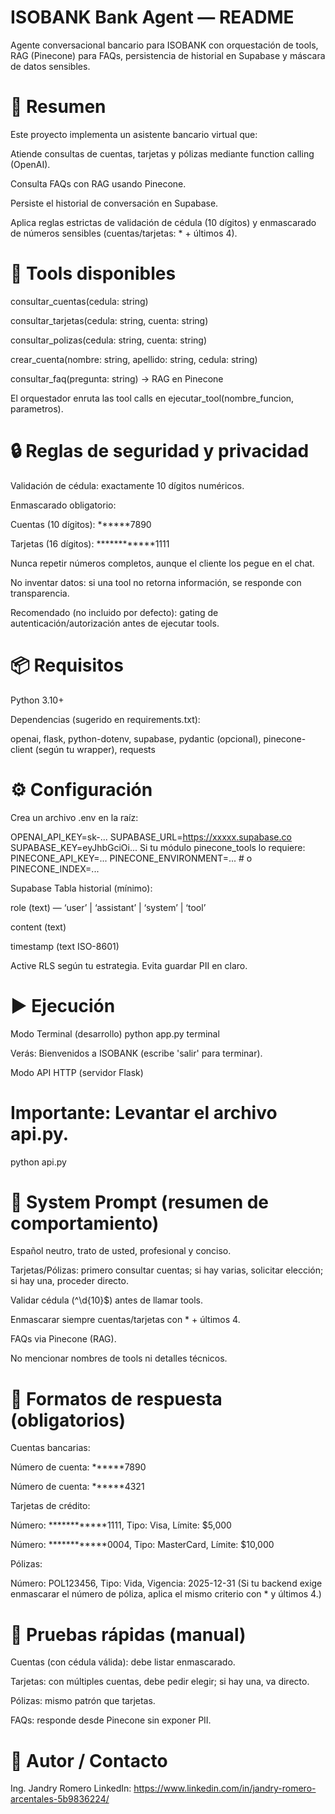 # ISOBANK Bank Agent — README

Agente conversacional bancario para ISOBANK con orquestación de tools, RAG (Pinecone) para FAQs, persistencia de historial en Supabase y máscara de datos sensibles.

# 🚀 Resumen

Este proyecto implementa un asistente bancario virtual que:

Atiende consultas de cuentas, tarjetas y pólizas mediante function calling (OpenAI).

Consulta FAQs con RAG usando Pinecone.

Persiste el historial de conversación en Supabase.

Aplica reglas estrictas de validación de cédula (10 dígitos) y enmascarado de números sensibles (cuentas/tarjetas: * + últimos 4).

# 🧰 Tools disponibles

consultar_cuentas(cedula: string)

consultar_tarjetas(cedula: string, cuenta: string)

consultar_polizas(cedula: string, cuenta: string)

crear_cuenta(nombre: string, apellido: string, cedula: string)

consultar_faq(pregunta: string) → RAG en Pinecone

El orquestador enruta las tool calls en ejecutar_tool(nombre_funcion, parametros).

# 🔒 Reglas de seguridad y privacidad

Validación de cédula: exactamente 10 dígitos numéricos.

Enmascarado obligatorio:

Cuentas (10 dígitos): ******7890

Tarjetas (16 dígitos): ************1111

Nunca repetir números completos, aunque el cliente los pegue en el chat.

No inventar datos: si una tool no retorna información, se responde con transparencia.

Recomendado (no incluido por defecto): gating de autenticación/autorización antes de ejecutar tools.

# 📦 Requisitos

Python 3.10+

Dependencias (sugerido en requirements.txt):

openai, flask, python-dotenv, supabase, pydantic (opcional), pinecone-client (según tu wrapper), requests

# ⚙️ Configuración

Crea un archivo .env en la raíz:

OPENAI_API_KEY=sk-...
SUPABASE_URL=https://xxxxx.supabase.co
SUPABASE_KEY=eyJhbGciOi...
Si tu módulo pinecone_tools lo requiere:
PINECONE_API_KEY=...
PINECONE_ENVIRONMENT=...   # o PINECONE_INDEX=...


Supabase
Tabla historial (mínimo):

role (text) — ‘user’ | ‘assistant’ | ‘system’ | ‘tool’

content (text)

timestamp (text ISO-8601)

Active RLS según tu estrategia. Evita guardar PII en claro.

# ▶️ Ejecución
Modo Terminal (desarrollo)
python app.py terminal


Verás: Bienvenidos a ISOBANK (escribe 'salir' para terminar).

Modo API HTTP (servidor Flask)

# Importante: Levantar el archivo api.py.

python api.py


# 🧠 System Prompt (resumen de comportamiento)

Español neutro, trato de usted, profesional y conciso.

Tarjetas/Pólizas: primero consultar cuentas; si hay varias, solicitar elección; si hay una, proceder directo.

Validar cédula (^\d{10}$) antes de llamar tools.

Enmascarar siempre cuentas/tarjetas con * + últimos 4.

FAQs via Pinecone (RAG).

No mencionar nombres de tools ni detalles técnicos.

# 🧾 Formatos de respuesta (obligatorios)

Cuentas bancarias:

Número de cuenta: ******7890

Número de cuenta: ******4321

Tarjetas de crédito:

Número: ************1111, Tipo: Visa, Límite: $5,000

Número: ************0004, Tipo: MasterCard, Límite: $10,000

Pólizas:

Número: POL123456, Tipo: Vida, Vigencia: 2025-12-31
(Si tu backend exige enmascarar el número de póliza, aplica el mismo criterio con * y últimos 4.)

# 🧪 Pruebas rápidas (manual)

Cuentas (con cédula válida): debe listar enmascarado.

Tarjetas: con múltiples cuentas, debe pedir elegir; si hay una, va directo.

Pólizas: mismo patrón que tarjetas.

FAQs: responde desde Pinecone sin exponer PII.

# 👤 Autor / Contacto

Ing. Jandry Romero
LinkedIn: https://www.linkedin.com/in/jandry-romero-arcentales-5b9836224/
